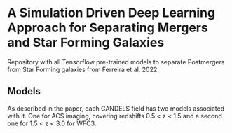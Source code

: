 # A Simulation Driven Deep Learning Approach for Separating Mergers and Star Forming Galaxies

Repository with all Tensorflow pre-trained models to separate Postmergers from Star Forming galaxies from Ferreira et al. 2022.

## Models

As described in the paper, each CANDELS field has two models associated with it. One for ACS imaging, covering redshifts 0.5 < z < 1.5 and a second one for 1.5 < z < 3.0 for WFC3.
